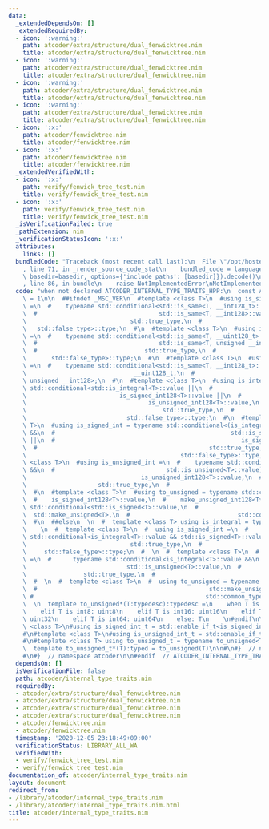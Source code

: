 ```yaml
---
data:
  _extendedDependsOn: []
  _extendedRequiredBy:
  - icon: ':warning:'
    path: atcoder/extra/structure/dual_fenwicktree.nim
    title: atcoder/extra/structure/dual_fenwicktree.nim
  - icon: ':warning:'
    path: atcoder/extra/structure/dual_fenwicktree.nim
    title: atcoder/extra/structure/dual_fenwicktree.nim
  - icon: ':warning:'
    path: atcoder/extra/structure/dual_fenwicktree.nim
    title: atcoder/extra/structure/dual_fenwicktree.nim
  - icon: ':warning:'
    path: atcoder/extra/structure/dual_fenwicktree.nim
    title: atcoder/extra/structure/dual_fenwicktree.nim
  - icon: ':x:'
    path: atcoder/fenwicktree.nim
    title: atcoder/fenwicktree.nim
  - icon: ':x:'
    path: atcoder/fenwicktree.nim
    title: atcoder/fenwicktree.nim
  _extendedVerifiedWith:
  - icon: ':x:'
    path: verify/fenwick_tree_test.nim
    title: verify/fenwick_tree_test.nim
  - icon: ':x:'
    path: verify/fenwick_tree_test.nim
    title: verify/fenwick_tree_test.nim
  _isVerificationFailed: true
  _pathExtension: nim
  _verificationStatusIcon: ':x:'
  attributes:
    links: []
  bundledCode: "Traceback (most recent call last):\n  File \"/opt/hostedtoolcache/Python/3.10.8/x64/lib/python3.10/site-packages/onlinejudge_verify/documentation/build.py\"\
    , line 71, in _render_source_code_stat\n    bundled_code = language.bundle(stat.path,\
    \ basedir=basedir, options={'include_paths': [basedir]}).decode()\n  File \"/opt/hostedtoolcache/Python/3.10.8/x64/lib/python3.10/site-packages/onlinejudge_verify/languages/nim.py\"\
    , line 86, in bundle\n    raise NotImplementedError\nNotImplementedError\n"
  code: "when not declared ATCODER_INTERNAL_TYPE_TRAITS_HPP:\n  const ATCODER_INTERNAL_TYPE_TRAITS_HPP*\
    \ = 1\n\n  ##ifndef _MSC_VER\n  #template <class T>\n  #using is_signed_int128\
    \ =\n  #    typename std::conditional<std::is_same<T, __int128_t>::value ||\n\
    \  #                                  std::is_same<T, __int128>::value,\n  # \
    \                             std::true_type,\n  #                           \
    \   std::false_type>::type;\n  #\n  #template <class T>\n  #using is_unsigned_int128\
    \ =\n  #    typename std::conditional<std::is_same<T, __uint128_t>::value ||\n\
    \  #                                  std::is_same<T, unsigned __int128>::value,\n\
    \  #                              std::true_type,\n  #                       \
    \       std::false_type>::type;\n  #\n  #template <class T>\n  #using make_unsigned_int128\
    \ =\n  #    typename std::conditional<std::is_same<T, __int128_t>::value,\n  #\
    \                              __uint128_t,\n  #                             \
    \ unsigned __int128>;\n  #\n  #template <class T>\n  #using is_integral = typename\
    \ std::conditional<std::is_integral<T>::value ||\n  #                        \
    \                          is_signed_int128<T>::value ||\n  #                \
    \                                  is_unsigned_int128<T>::value,\n  #        \
    \                                      std::true_type,\n  #                  \
    \                            std::false_type>::type;\n  #\n  #template <class\
    \ T>\n  #using is_signed_int = typename std::conditional<(is_integral<T>::value\
    \ &&\n  #                                                 std::is_signed<T>::value)\
    \ ||\n  #                                                    is_signed_int128<T>::value,\n\
    \  #                                                std::true_type,\n  #     \
    \                                           std::false_type>::type;\n  #\n  #template\
    \ <class T>\n  #using is_unsigned_int =\n  #    typename std::conditional<(is_integral<T>::value\
    \ &&\n  #                               std::is_unsigned<T>::value) ||\n  #  \
    \                                is_unsigned_int128<T>::value,\n  #          \
    \                    std::true_type,\n  #                              std::false_type>::type;\n\
    \  #\n  #template <class T>\n  #using to_unsigned = typename std::conditional<\n\
    \  #    is_signed_int128<T>::value,\n  #    make_unsigned_int128<T>,\n  #    typename\
    \ std::conditional<std::is_signed<T>::value,\n  #                            \
    \  std::make_unsigned<T>,\n  #                              std::common_type<T>>::type>::type;\n\
    \  #\n  ##else\n  \n  #  template <class T> using is_integral = typename std::is_integral<T>;\n\
    \    \n  #  template <class T>\n  #  using is_signed_int =\n  #      typename\
    \ std::conditional<is_integral<T>::value && std::is_signed<T>::value,\n  #   \
    \                             std::true_type,\n  #                           \
    \     std::false_type>::type;\n  #  \n  #  template <class T>\n  #  using is_unsigned_int\
    \ =\n  #      typename std::conditional<is_integral<T>::value &&\n  #        \
    \                            std::is_unsigned<T>::value,\n  #                \
    \                std::true_type,\n  #                                std::false_type>::type;\n\
    \  #  \n  #  template <class T>\n  #  using to_unsigned = typename std::conditional<is_signed_int<T>::value,\n\
    \  #                                                std::make_unsigned<T>,\n \
    \ #                                                std::common_type<T>>::type;\n\
    \  \n  template to_unsigned*(T:typedesc):typedesc =\n    when T is int: uint\n\
    \    elif T is int8: uint8\n    elif T is int16: uint16\n    elif T is int32:\
    \ uint32\n    elif T is int64: uint64\n    else: T\n    \n#endif\n\n#template\
    \ <class T>\n#using is_signed_int_t = std::enable_if_t<is_signed_int<T>::value>;\n\
    #\n#template <class T>\n#using is_unsigned_int_t = std::enable_if_t<is_unsigned_int<T>::value>;\n\
    #\n#template <class T> using to_unsigned_t = typename to_unsigned<T>::type;\n\n\
    \  template to_unsigned_t*(T):typed = to_unsigned(T)\n\n#\n#}  // namespace internal\n\
    #\n#}  // namespace atcoder\n\n#endif  // ATCODER_INTERNAL_TYPE_TRAITS_HPP\n"
  dependsOn: []
  isVerificationFile: false
  path: atcoder/internal_type_traits.nim
  requiredBy:
  - atcoder/extra/structure/dual_fenwicktree.nim
  - atcoder/extra/structure/dual_fenwicktree.nim
  - atcoder/extra/structure/dual_fenwicktree.nim
  - atcoder/extra/structure/dual_fenwicktree.nim
  - atcoder/fenwicktree.nim
  - atcoder/fenwicktree.nim
  timestamp: '2020-12-05 23:18:49+09:00'
  verificationStatus: LIBRARY_ALL_WA
  verifiedWith:
  - verify/fenwick_tree_test.nim
  - verify/fenwick_tree_test.nim
documentation_of: atcoder/internal_type_traits.nim
layout: document
redirect_from:
- /library/atcoder/internal_type_traits.nim
- /library/atcoder/internal_type_traits.nim.html
title: atcoder/internal_type_traits.nim
---
```

